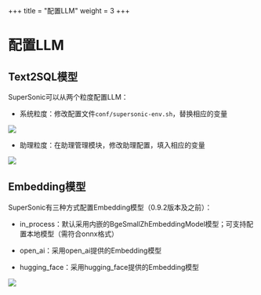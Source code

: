 +++
title = "配置LLM"
weight = 3
+++

# 配置LLM

## Text2SQL模型

SuperSonic可以从两个粒度配置LLM：

- 系统粒度：修改配置文件`conf/supersonic-env.sh`，替换相应的变量

<img src="../../assets/supersonic_deploy_llm.png" align="center"/> 


- 助理粒度：在助理管理模块，修改助理配置，填入相应的变量

<img src="../../assets/supersonic_quickstart_chat.png" align="center"/> 

## Embedding模型
SuperSonic有三种方式配置Embedding模型（0.9.2版本及之前）：

- in_process：默认采用内嵌的BgeSmallZhEmbeddingModel模型；可支持配置本地模型（需符合onnx格式）

- open_ai：采用open_ai提供的Embedding模型

- hugging_face：采用hugging_face提供的Embedding模型

<img src="../../assets/supersonic_embedding_model.png" align="center"/> 
